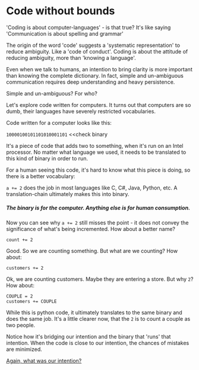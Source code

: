 # Code without bounds

'Coding is about computer-languages' - is that true?
It's like saying 'Communication is about spelling and grammar'

The origin of the word 'code' suggests a 'systematic representation'
to reduce ambiguity. Like a 'code of conduct'.
Coding is about the attitude of reducing ambiguity, more than 'knowing a language'.

Even when we talk to humans, an intention to bring clarity is more important
than knowing the complete dictionary.
In fact, simple and un-ambiguous communication requires
deep understanding and heavy persistence.

Simple and un-ambiguous? For who?

Let's explore code written for computers.
It turns out that computers are so dumb,
their languages have severely restricted vocabularies.

Code written for a computer looks like this:

`10000100101101010001101`
<<check binary

It's a piece of code that adds two to something,
when it's run on an Intel processor.
No matter what language we used,
it needs to be translated to this kind of binary in order to run.

For a human seeing this code, it's hard to know what this piece is doing,
so there is a better vocabulary:

`a += 2` does the job in most languages like C, C#, Java, Python, etc.
A translation-chain ultimately makes this into binary.
##### The binary is for the computer. Anything else is for human consumption.

Now you can see why `a += 2` still misses the point -
it does not convey the significance of what's being incremented.
How about a better name?

`count += 2`

Good. So we are counting something. But what are we counting? How about:

`customers += 2`

Ok, we are counting customers. Maybe they are entering a store.
But why `2`? How about:

    COUPLE = 2
    customers += COUPLE

While this is python code,
it ultimately translates to the same binary and does the same job.
It's a little clearer now, that the `2` is to count a couple as two people.

Notice how it's bridging our intention
and the binary that 'runs' that intention.
When the code is close to our intention,
the chances of mistakes are minimized.

[Again, what was our intention?](intention-vs-implementation.md)
